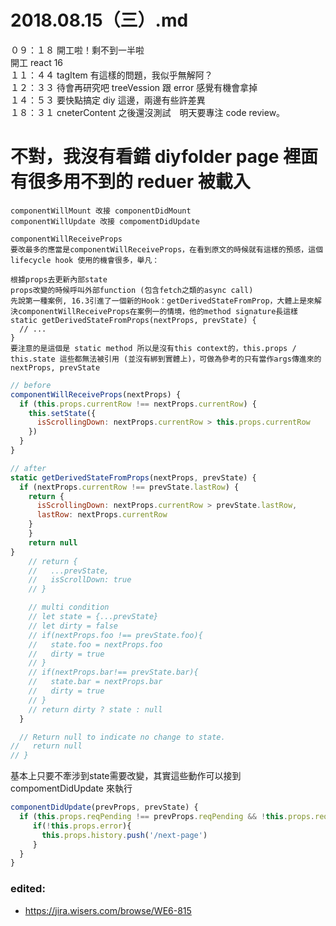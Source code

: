 # 2018.08.15（三）.md

０９：１８ 開工啦！剩不到一半啦  
開工 react 16  
１１：４４ tagItem 有這樣的問題，我似乎無解阿？  
１２：３３ 待會再研究吧 treeVession 跟 error 感覺有機會拿掉  
１４：５３ 要快點搞定 diy 這邊，兩邊有些許差異  
１８：３１ cneterContent 之後還沒測試　明天要專注 code review。  
# 不對，我沒有看錯 diyfolder page 裡面有很多用不到的 reduer 被載入  

```
componentWillMount 改接 componentDidMount
componentWillUpdate 改接 compomentDidUpdate

componentWillReceiveProps
要改最多的應當是componentWillReceiveProps，在看到原文的時候就有這樣的預感，這個lifecycle hook 使用的機會很多，舉凡：

根據props去更新內部state
props改變的時候呼叫外部function (包含fetch之類的async call)
先說第一種案例, 16.3引進了一個新的Hook：getDerivedStateFromProp，大體上是來解決componentWillReceiveProps在案例一的情境，他的method signature長這樣
static getDerivedStateFromProps(nextProps, prevState) {
  // ...
}
要注意的是這個是 static method 所以是沒有this context的，this.props / this.state 這些都無法被引用 (並沒有綁到實體上)，可做為參考的只有當作args傳進來的 nextProps, prevState
```
```javascript
// before
componentWillReceiveProps(nextProps) {
  if (this.props.currentRow !== nextProps.currentRow) {
    this.setState({
      isScrollingDown: nextProps.currentRow > this.props.currentRow
    })
  }   
}

// after
static getDerivedStateFromProps(nextProps, prevState) {
  if (nextProps.currentRow !== prevState.lastRow) {
    return {
      isScrollingDown: nextProps.currentRow > prevState.lastRow,
      lastRow: nextProps.currentRow
    }
	}
	return null
}
    // return {
    //   ...prevState,
    //   isScrollDown: true
    // }

    // multi condition
    // let state = {...prevState}
    // let dirty = false
    // if(nextProps.foo !== prevState.foo){
    //   state.foo = nextProps.foo
    //   dirty = true
    // }
    // if(nextProps.bar!== prevState.bar){
    //   state.bar = nextProps.bar
    //   dirty = true
    // }
    // return dirty ? state : null 
  }

  // Return null to indicate no change to state.
//   return null
// }
```
 
基本上只要不牽涉到state需要改變，其實這些動作可以接到 compomentDidUpdate 來執行
```javascript
componentDidUpdate(prevProps, prevState) {
  if (this.props.reqPending !== prevProps.reqPending && !this.props.reqPending) {
     if(!this.props.error){
       this.props.history.push('/next-page')
     }
  }
}
```


### edited:
 - https://jira.wisers.com/browse/WE6-815
